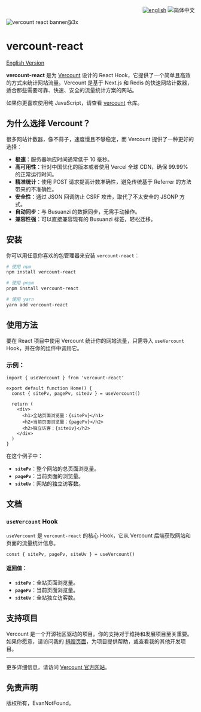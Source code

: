 <div align="right">
  <a title="en" href="README.md"><img src="https://img.shields.io/badge/-English-545759?style=for-the-badge" alt="english"></a>
  <img src="https://img.shields.io/badge/-%E7%AE%80%E4%BD%93%E4%B8%AD%E6%96%87-4A628A?style=for-the-badge" alt="简体中文">
</div>

![vercount react banner@3x](https://github.com/user-attachments/assets/a540dc18-8d92-4b46-a121-ad6580d3ef3d)

# vercount-react

[English Version](./README.md)

**vercount-react** 是为 [Vercount](https://github.com/EvanNotFound/vercount) 设计的 React Hook，它提供了一个简单且高效的方式来统计网站流量。Vercount 是基于 Next.js 和 Redis 的快速网站计数器，适合那些需要可靠、快速、安全的流量统计方案的网站。

如果你更喜欢使用纯 JavaScript，请查看 [vercount](https://github.com/EvanNotFound/vercount) 仓库。

## 为什么选择 Vercount？

很多网站计数器，像不蒜子，速度慢且不够稳定，而 Vercount 提供了一种更好的选择：

- **极速**：服务器响应时间通常低于 10 毫秒。
- **高可用性**：针对中国优化的版本或者使用 Vercel 全球 CDN，确保 99.99% 的正常运行时间。
- **精准统计**：使用 POST 请求提高计数准确性，避免传统基于 Referrer 的方法带来的不准确性。
- **安全性**：通过 JSON 回调防止 CSRF 攻击，取代了不太安全的 JSONP 方式。
- **自动同步**：与 Busuanzi 的数据同步，无需手动操作。
- **兼容性强**：可以直接兼容现有的 Busuanzi 标签，轻松迁移。

## 安装

你可以用任意你喜欢的包管理器来安装 `vercount-react`：

```bash
# 使用 npm
npm install vercount-react

# 使用 pnpm
pnpm install vercount-react

# 使用 yarn
yarn add vercount-react
```

## 使用方法

要在 React 项目中使用 Vercount 统计你的网站流量，只需导入 `useVercount` Hook，并在你的组件中调用它。

### 示例：

```tsx
import { useVercount } from 'vercount-react'

export default function Home() {
  const { sitePv, pagePv, siteUv } = useVercount()

  return (
    <div>
      <h1>全站页面浏览量：{sitePv}</h1>
      <h2>当前页面浏览量：{pagePv}</h2>
      <h2>独立访客：{siteUv}</h2>
    </div>
  )
}
```

在这个例子中：
- **`sitePv`**：整个网站的总页面浏览量。
- **`pagePv`**：当前页面的浏览量。
- **`siteUv`**：网站的独立访客数。

## 文档

### `useVercount` Hook

`useVercount` 是 `vercount-react` 的核心 Hook，它从 Vercount 后端获取网站和页面的流量统计信息。

```tsx
const { sitePv, pagePv, siteUv } = useVercount()
```

#### 返回值：
- **`sitePv`**：全站页面浏览量。
- **`pagePv`**：当前页面浏览量。
- **`siteUv`**：全站独立访客数。

## 支持项目

Vercount 是一个开源社区驱动的项目。你的支持对于维持和发展项目至关重要。如果你愿意，请访问我的 [捐赠页面](https://evannotfound.com/sponsor)，为项目提供帮助，或查看我的其他开发项目。

---

更多详细信息，请访问 [Vercount 官方网站](https://vercount.one)。

## 免责声明

版权所有，EvanNotFound。